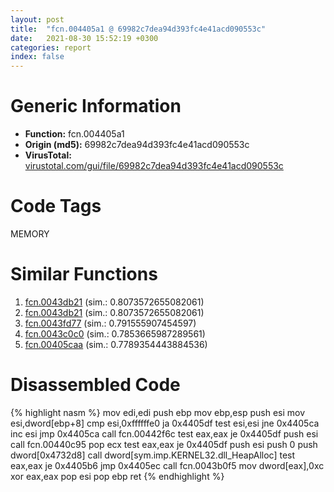 ```yaml
---
layout: post
title:  "fcn.004405a1 @ 69982c7dea94d393fc4e41acd090553c"
date:   2021-08-30 15:52:19 +0300
categories: report
index: false
---
```


# Generic Information
- **Function:** fcn.004405a1
- **Origin (md5):** 69982c7dea94d393fc4e41acd090553c
- **VirusTotal:** [virustotal.com/gui/file/69982c7dea94d393fc4e41acd090553c][virustotal_ref]

# Code Tags
<span class="tag" id="MEMORY">MEMORY</span>


# Similar Functions

1. [fcn.0043db21][similar_1_ref] (sim.: 0.8073572655082061)
2. [fcn.0043db21][similar_2_ref] (sim.: 0.8073572655082061)
3. [fcn.0043fd77][similar_3_ref] (sim.: 0.791555907454597)
4. [fcn.0043c0c0][similar_4_ref] (sim.: 0.7853665987289561)
5. [fcn.00405caa][similar_5_ref] (sim.: 0.7789354443884536)


# Disassembled Code

{% highlight nasm %}
mov edi,edi
push ebp
mov ebp,esp
push esi
mov esi,dword[ebp+8]
cmp esi,0xffffffe0
ja 0x4405df
test esi,esi
jne 0x4405ca
inc esi
jmp 0x4405ca
call fcn.00442f6c
test eax,eax
je 0x4405df
push esi
call fcn.00440c95
pop ecx
test eax,eax
je 0x4405df
push esi
push 0
push dword[0x4732d8]
call dword[sym.imp.KERNEL32.dll_HeapAlloc]
test eax,eax
je 0x4405b6
jmp 0x4405ec
call fcn.0043b0f5
mov dword[eax],0xc
xor eax,eax
pop esi
pop ebp
ret 
{% endhighlight %}


[similar_1_ref]: /report/fcn.0043db21@8d996434378dbdbb47e86342be5446c7
[similar_2_ref]: /report/fcn.0043db21@c2f40b3bc10e39d3d975422ee4d09bab
[similar_3_ref]: /report/fcn.0043fd77@69982c7dea94d393fc4e41acd090553c
[similar_4_ref]: /report/fcn.0043c0c0@5b3b5c646a314899d41c88851a30ed2c
[similar_5_ref]: /report/fcn.00405caa@d6cd3ce17e4e9b2b6c53653d5a372928
[virustotal_ref]: https://www.virustotal.com/gui/file/69982c7dea94d393fc4e41acd090553c